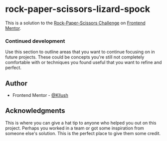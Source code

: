 # rock-paper-scissors-lizard-spock
This is a solution to the [Rock-Paper-Scissors Challenge](https://www.frontendmentor.io/challenges/rock-paper-scissors-game-pTgwgvgH) on [Frontend Mentor](https://www.frontendmentor.io/).

### Continued development

Use this section to outline areas that you want to continue focusing on in future projects. These could be concepts you're still not completely comfortable with or techniques you found useful that you want to refine and perfect.

## Author

- Frontend Mentor - [@Kllush](https://www.frontendmentor.io/profile/Kllush)

## Acknowledgments

This is where you can give a hat tip to anyone who helped you out on this project. Perhaps you worked in a team or got some inspiration from someone else's solution. This is the perfect place to give them some credit.